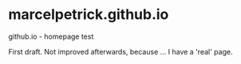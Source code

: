 # marcelpetrick.github.io
github.io - homepage test


First draft. Not improved afterwards, because ... I have a 'real' page.
